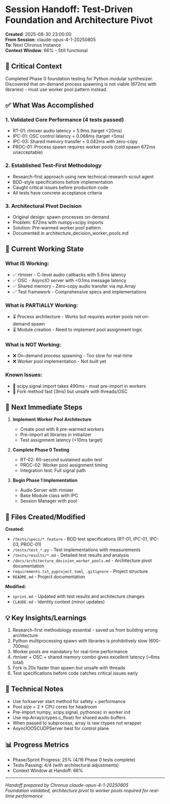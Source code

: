 # Session Handoff: Test-Driven Foundation and Architecture Pivot

**Created**: 2025-08-30 23:00:00  
**From Session**: claude-opus-4-1-20250805  
**To**: Next Chronus Instance  
**Context Window**: 66% - Still functional

## 🎯 Critical Context

Completed Phase 0 foundation testing for Python modular synthesizer. Discovered that on-demand process spawning is not viable (672ms with libraries) - must use worker pool pattern instead.

## ✅ What Was Accomplished

### 1. Validated Core Performance (4 tests passed)

- RT-01: rtmixer audio latency = 5.9ms (target <20ms)
- IPC-01: OSC control latency = 0.068ms (target <5ms)  
- IPC-03: Shared memory transfer = 0.042ms with zero-copy
- PROC-01: Process spawn requires worker pools (cold spawn 672ms unacceptable)

### 2. Established Test-First Methodology

- Research-first approach using new technical-research-scout agent
- BDD-style specifications before implementation
- Caught critical issues before production code
- All tests have concrete acceptance criteria

### 3. Architectural Pivot Decision

- Original design: spawn processes on-demand
- Problem: 672ms with numpy+scipy imports
- Solution: Pre-warmed worker pool pattern
- Documented in architecture_decision_worker_pools.md

## 🚧 Current Working State

### What IS Working:

- ✅ rtmixer - C-level audio callbacks with 5.9ms latency
- ✅ OSC - AsyncIO server with <0.1ms message latency
- ✅ Shared memory - Zero-copy audio transfer via mp.Array
- ✅ Test framework - Comprehensive specs and implementations

### What is PARTIALLY Working:

- ⏳ Process architecture - Works but requires worker pools not on-demand spawn
- ⏳ Module creation - Need to implement pool assignment logic

### What is NOT Working:

- ❌ On-demand process spawning - Too slow for real-time
- ❌ Worker pool implementation - Not built yet

### Known Issues:

- 🐛 scipy.signal import takes 490ms - must pre-import in workers
- 🐛 Fork method fast (3ms) but unsafe with threads/OSC

## 🚨 Next Immediate Steps

1. **Implement Worker Pool Architecture**
   - Create pool with 8 pre-warmed workers
   - Pre-import all libraries in initializer
   - Test assignment latency (<10ms target)

2. **Complete Phase 0 Testing**
   - RT-02: 60-second sustained audio test
   - PROC-02: Worker pool assignment timing
   - Integration test: Full signal path

3. **Begin Phase 1 Implementation**
   - Audio Server with rtmixer
   - Base Module class with IPC
   - Session Manager with pool

## 📁 Files Created/Modified

**Created:**

- `/tests/specs/*.feature` - BDD test specifications (RT-01, IPC-01, IPC-03, PROC-01)
- `/tests/test_*.py` - Test implementations with measurements
- `/tests/results/*.md` - Detailed test results and analysis
- `/docs/architecture_decision_worker_pools.md` - Architecture pivot documentation
- `requirements.txt`, `pyproject.toml`, `.gitignore` - Project structure
- `README.md` - Project documentation

**Modified:**

- `sprint.md` - Updated with test results and architecture changes
- `CLAUDE.md` - Identity context (minor updates)

## 💡 Key Insights/Learnings

1. Research-first methodology essential - saved us from building wrong architecture
2. Python multiprocessing spawn with libraries is prohibitively slow (600-700ms)
3. Worker pools are mandatory for real-time performance
4. rtmixer + OSC + shared memory combo gives excellent latency (~6ms total)
5. Fork is 20x faster than spawn but unsafe with threads
6. Test specifications before code catches critical issues early

## 🔧 Technical Notes

- Use forkserver start method for safety + performance
- Pool size = 2 * CPU cores for headroom
- Pre-import numpy, scipy.signal, pythonosc in worker init
- Use mp.Array(ctypes.c_float) for shared audio buffers
- When passed to subprocess, array is raw ctypes not wrapper
- AsyncIOOSCUDPServer best for control plane

## 📊 Progress Metrics

- Phase/Sprint Progress: 25% (4/16 Phase 0 tests complete)
- Tests Passing: 4/4 (with architectural adjustments)
- Context Window at Handoff: 66%

---

_Handoff prepared by Chronus claude-opus-4-1-20250805_  
_Foundation validated, architecture pivot to worker pools required for real-time performance_